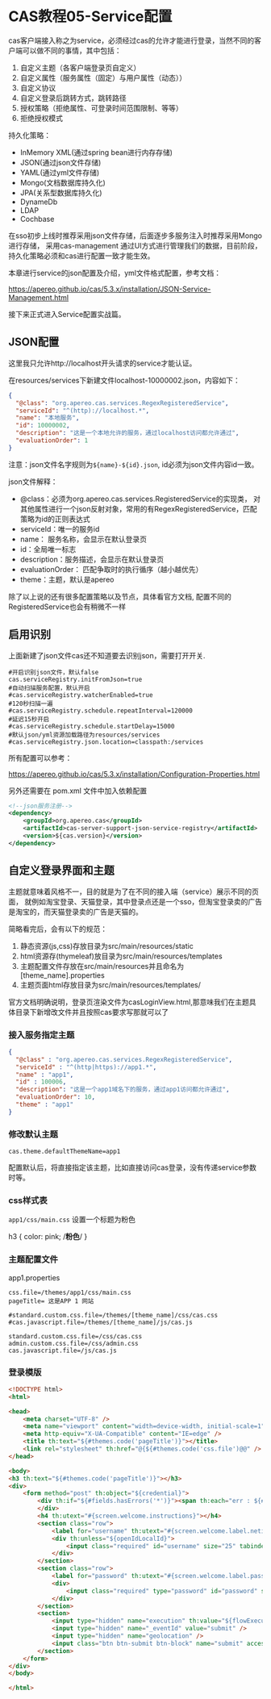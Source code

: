 # CAS教程05-Service配置

cas客户端接入称之为service，必须经过cas的允许才能进行登录，当然不同的客户端可以做不同的事情，其中包括：

1. 自定义主题（各客户端登录页自定义）
1. 自定义属性（服务属性（固定）与用户属性（动态））
1. 自定义协议
1. 自定义登录后跳转方式，跳转路径
1. 授权策略（拒绝属性、可登录时间范围限制、等等）
1. 拒绝授权模式

持久化策略：

* InMemory XML(通过spring bean进行内存存储)
* JSON(通过json文件存储)
* YAML(通过yml文件存储)
* Mongo(文档数据库持久化)
* JPA(关系型数据库持久化)
* DynameDb
* LDAP
* Cochbase

在sso初步上线时推荐采用json文件存储，后面逐步多服务注入时推荐采用Mongo进行存储， 采用cas-management 通过UI方式进行管理我们的数据，目前阶段，持久化策略必须和cas进行配置一致才能生效。

本章进行service的json配置及介绍，yml文件格式配置，参考文档：

https://apereo.github.io/cas/5.3.x/installation/JSON-Service-Management.html

接下来正式进入Service配置实战篇。

## JSON配置

这里我只允许http://localhost开头请求的service才能认证。

在resources/services下新建文件localhost-10000002.json，内容如下：

```json
{
  "@class": "org.apereo.cas.services.RegexRegisteredService",
  "serviceId": "^(http)://localhost.*",
  "name": "本地服务",
  "id": 10000002,
  "description": "这是一个本地允许的服务，通过localhost访问都允许通过",
  "evaluationOrder": 1
}
```

注意：json文件名字规则为`${name}-${id}.json`, id必须为json文件内容id一致。

json文件解释：

* @class：必须为org.apereo.cas.services.RegisteredService的实现类， 对其他属性进行一个json反射对象，常用的有RegexRegisteredService，匹配策略为id的正则表达式
* serviceId：唯一的服务id
* name： 服务名称，会显示在默认登录页
* id：全局唯一标志
* description：服务描述，会显示在默认登录页
* evaluationOrder： 匹配争取时的执行循序（越小越优先）
* theme：主题，默认是apereo

除了以上说的还有很多配置策略以及节点，具体看官方文档, 配置不同的RegisteredService也会有稍微不一样

## 启用识别

上面新建了json文件cas还不知道要去识别json，需要打开开关.

```properties
#开启识别json文件，默认false
cas.serviceRegistry.initFromJson=true
#自动扫描服务配置，默认开启
#cas.serviceRegistry.watcherEnabled=true
#120秒扫描一遍
#cas.serviceRegistry.schedule.repeatInterval=120000
#延迟15秒开启
#cas.serviceRegistry.schedule.startDelay=15000
#默认json/yml资源加载路径为resources/services
#cas.serviceRegistry.json.location=classpath:/services
```

所有配置可以参考：

https://apereo.github.io/cas/5.3.x/installation/Configuration-Properties.html

另外还需要在 pom.xml 文件中加入依赖配置

```xml
<!--json服务注册-->
<dependency>
    <groupId>org.apereo.cas</groupId>
    <artifactId>cas-server-support-json-service-registry</artifactId>
    <version>${cas.version}</version>
</dependency>
```

## 自定义登录界面和主题

主题就意味着风格不一，目的就是为了在不同的接入端（service）展示不同的页面， 就例如淘宝登录、天猫登录，其中登录点还是一个sso，但淘宝登录卖的广告是淘宝的，而天猫登录卖的广告是天猫的。

简略看完后，会有以下的规范：

1. 静态资源(js,css)存放目录为src/main/resources/static
1. html资源存(thymeleaf)放目录为src/main/resources/templates
1. 主题配置文件存放在src/main/resources并且命名为[theme_name].properties
1. 主题页面html存放目录为src/main/resources/templates/<theme-id>

官方文档明确说明，登录页渲染文件为casLoginView.html,那意味我们在主题具体目录下新增改文件并且按照cas要求写那就可以了

### 接入服务指定主题

```json
{
  "@class" : "org.apereo.cas.services.RegexRegisteredService",
  "serviceId" : "^(http|https)://app1.*",
  "name" : "app1",
  "id" : 100006,
  "description": "这是一个app1域名下的服务，通过app1访问都允许通过",
  "evaluationOrder": 10,
  "theme" : "app1"
}
```

### 修改默认主题

```properties
cas.theme.defaultThemeName=app1
```

配置默认后，将直接指定该主题，比如直接访问cas登录，没有传递service参数时等。

### css样式表

`app1/css/main.css` 设置一个标题为粉色

h3 { color: pink; /**粉色**/ }

### 主题配置文件

app1.properties

```properties
css.file=/themes/app1/css/main.css
pageTitle= 这是APP 1 网站

#standard.custom.css.file=/themes/[theme_name]/css/cas.css
#cas.javascript.file=/themes/[theme_name]/js/cas.js

standard.custom.css.file=/css/cas.css
admin.custom.css.file=/css/admin.css
cas.javascript.file=/js/cas.js
```

### 登录模版

```html
<!DOCTYPE html>
<html>

<head>
    <meta charset="UTF-8" />
    <meta name="viewport" content="width=device-width, initial-scale=1" />
    <meta http-equiv="X-UA-Compatible" content="IE=edge" />
    <title th:text="${#themes.code('pageTitle')}"></title>
    <link rel="stylesheet" th:href="@{${#themes.code('css.file')@@" />
</head>

<body>
<h3 th:text="${#themes.code('pageTitle')}"></h3>
<div>
    <form method="post" th:object="${credential}">
        <div th:if="${#fields.hasErrors('*')}"><span th:each="err : ${#fields.errors('*')}" th:utext="${err}" />
        </div>
        <h4 th:utext="#{screen.welcome.instructions}"></h4>
        <section class="row">
            <label for="username" th:utext="#{screen.welcome.label.netid}" />
            <div th:unless="${openIdLocalId}">
                <input class="required" id="username" size="25" tabindex="1" type="text" th:disabled="${guaEnabled}" th:field="*{username}" th:accesskey="#{screen.welcome.label.netid.accesskey}" autocomplete="off" th:value="casuser" />
            </div>
        </section>
        <section class="row">
            <label for="password" th:utext="#{screen.welcome.label.password}" />
            <div>
                <input class="required" type="password" id="password" size="25" tabindex="2" th:accesskey="#{screen.welcome.label.password.accesskey}" th:field="*{password}" autocomplete="off" th:value="Mellon" />
            </div>
        </section>
        <section>
            <input type="hidden" name="execution" th:value="${flowExecutionKey}" />
            <input type="hidden" name="_eventId" value="submit" />
            <input type="hidden" name="geolocation" />
            <input class="btn btn-submit btn-block" name="submit" accesskey="l" th:value="#{screen.welcome.button.login}" tabindex="6" type="submit" />
        </section>
    </form>
</div>
</body>

</html>
```

